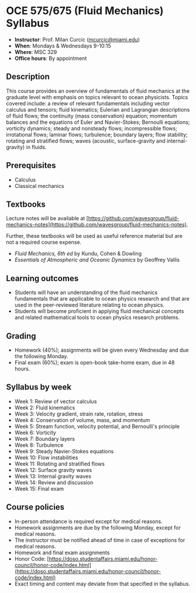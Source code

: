 # OCE 575/675 (Fluid Mechanics) Syllabus

* **Instructor**: Prof. Milan Curcic (mcurcic@miami.edu)
* **When**: Mondays & Wednesdays 9-10:15
* **Where**: MSC 329
* **Office hours**: By appointment

## Description

This course provides an overview of fundamentals of fluid mechanics at the
graduate level with emphasis on topics relevant to ocean physicists.
Topics covered include:
a review of relevant fundamentals including vector calculus and tensors;
fluid kinematics;
Eulerian and Lagrangian descriptions of fluid flows;
the continuity (mass conservation) equation;
momentum balances and the equations of Euler and Navier-Stokes;
Bernoulli equations;
vorticity dynamics;
steady and nonsteady flows;
incompressible flows;
irrotational flows;
laminar flows;
turbulence;
boundary layers;
flow stability;
rotating and stratified flows;
waves (acoustic, surface-gravity and internal-gravity) in fluids.

## Prerequisites

* Calculus
* Classical mechanics

## Textbooks

Lecture notes will be available at
[https://github.com/wavesgroup/fluid-mechanics-notes](https://github.com/wavesgroup/fluid-mechanics-notes).

Further, these textbooks will be used as useful reference material but are not a
required course expense.

* _Fluid Mechanics, 6th ed_ by Kundu, Cohen & Dowling
* _Essentials of Atmospheric and Oceanic Dynamics_ by Geoffrey Vallis

## Learning outcomes

* Students will have an understanding of the fluid mechanics fundamentals
that are applicable to ocean physics research and that are used in the
peer-reviewed literature relating to ocean physics.
* Students will become proficient in applying fluid mechanical concepts and
related mathematical tools to ocean physics research problems.

## Grading

* Homework (40%); assignments will be given every Wednesday and due the following Monday.
* Final exam (60%); exam is open-book take-home exam, due in 48 hours.

## Syllabus by week

* Week 1: Review of vector calculus
* Week 2: Fluid kinematics
* Week 3: Velocity gradient, strain rate, rotation, stress
* Week 4: Conservation of volume, mass, and momentum
* Week 5: Stream function, velocity potential, and Bernoulli's principle
* Week 6: Vorticity
* Week 7: Boundary layers
* Week 8: Turbulence
* Week 9: Steady Navier-Stokes equations
* Week 10: Flow instabilities
* Week 11: Rotating and stratified flows
* Week 12: Surface gravity waves
* Week 13: Internal gravity waves
* Week 14: Review and discussion
* Week 15: Final exam

## Course policies

* In-person attendance is required except for medical reasons.
* Homework assignments are due by the following Monday, except for medical reasons.
* The instructor must be notified ahead of time in case of exceptions for medical reasons.
* Homework and final exam assignments 
* Honor Code: [https://doso.studentaffairs.miami.edu/honor-council/honor-code/index.html](https://doso.studentaffairs.miami.edu/honor-council/honor-code/index.html)
* Exact timing and content may deviate from that specified in the syllabus.